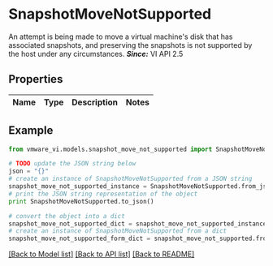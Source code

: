 # SnapshotMoveNotSupported

An attempt is being made to move a virtual machine's disk that has associated snapshots, and preserving the snapshots is not supported by the host under any circumstances.  ***Since:*** VI API 2.5 

## Properties
Name | Type | Description | Notes
------------ | ------------- | ------------- | -------------

## Example

```python
from vmware_vi.models.snapshot_move_not_supported import SnapshotMoveNotSupported

# TODO update the JSON string below
json = "{}"
# create an instance of SnapshotMoveNotSupported from a JSON string
snapshot_move_not_supported_instance = SnapshotMoveNotSupported.from_json(json)
# print the JSON string representation of the object
print SnapshotMoveNotSupported.to_json()

# convert the object into a dict
snapshot_move_not_supported_dict = snapshot_move_not_supported_instance.to_dict()
# create an instance of SnapshotMoveNotSupported from a dict
snapshot_move_not_supported_form_dict = snapshot_move_not_supported.from_dict(snapshot_move_not_supported_dict)
```
[[Back to Model list]](../README.md#documentation-for-models) [[Back to API list]](../README.md#documentation-for-api-endpoints) [[Back to README]](../README.md)


